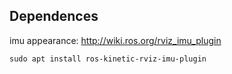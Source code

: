 ## Dependences  
imu appearance: http://wiki.ros.org/rviz_imu_plugin
```
sudo apt install ros-kinetic-rviz-imu-plugin
``` 
